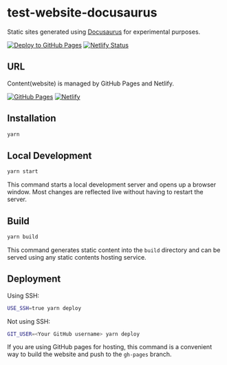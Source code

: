 # test-website-docusaurus

Static sites generated using [Docusaurus](https://docusaurus.io/) for experimental purposes.

[![Deploy to GitHub Pages](https://github.com/7rikazhexde/test-website-docusaurus/actions/workflows/deploy.yml/badge.svg)](https://github.com/7rikazhexde/test-website-docusaurus/actions/workflows/deploy.yml) [![Netlify Status](https://api.netlify.com/api/v1/badges/204140ba-737c-4135-b052-9dfcaff737a8/deploy-status)](https://app.netlify.com/sites/7rikazhexde-test-website-docusaurus/deploys)

## URL

Content(website) is managed by GitHub Pages and Netlify.

[![GitHub Pages](https://img.shields.io/badge/GitHub%20Pages-Visit-blue?style=for-the-badge&logo=github)](https://7rikazhexde.github.io/test-website-docusaurus/) [![Netlify](https://img.shields.io/badge/Netlify-Visit-00C7B7?style=for-the-badge&logo=netlify&logoColor=white)](https://7rikazhexde-test-website-docusaurus.netlify.app/)

## Installation

```bash
yarn
```

## Local Development

```bash
yarn start
```

This command starts a local development server and opens up a browser window. Most changes are reflected live without having to restart the server.

## Build

```bash
yarn build
```

This command generates static content into the `build` directory and can be served using any static contents hosting service.

## Deployment

Using SSH:

```bash
USE_SSH=true yarn deploy
```

Not using SSH:

```bash
GIT_USER=<Your GitHub username> yarn deploy
```

If you are using GitHub pages for hosting, this command is a convenient way to build the website and push to the `gh-pages` branch.
